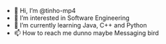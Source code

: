 - 👋 Hi, I’m @tinho-mp4
- 👀 I’m interested in Software Engineering
- 🌱 I’m currently learning Java, C++ and Python
- 📫 How to reach me dunno maybe Messaging bird
